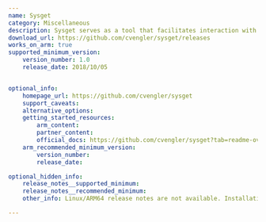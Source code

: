 ```yaml
---
name: Sysget 
category: Miscellaneous
description: Sysget serves as a tool that facilitates interaction with various package managers across different Unix-based operating systems.
download_url: https://github.com/cvengler/sysget/releases
works_on_arm: true
supported_minimum_version:
    version_number: 1.0
    release_date: 2018/10/05


optional_info:
    homepage_url: https://github.com/cvengler/sysget
    support_caveats:
    alternative_options:
    getting_started_resources:
        arm_content:
        partner_content:
        official_docs: https://github.com/cvengler/sysget?tab=readme-ov-file#how-to-install
    arm_recommended_minimum_version:
        version_number:
        release_date:

optional_hidden_info:
    release_notes__supported_minimum:
    release_notes__recommended_minimum: 
    other_info: Linux/ARM64 release notes are not available. Installation and Testing were done using released tar files.

---
```

